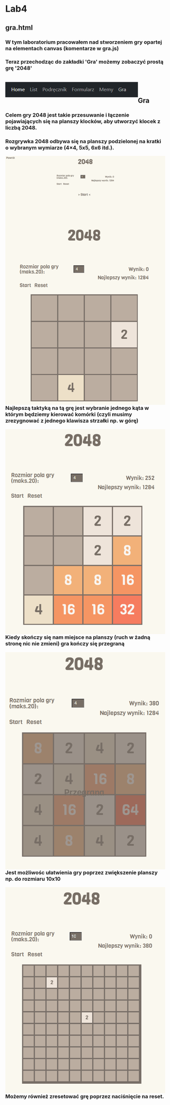 # Lab4

## gra.html

### W tym laboratorium pracowałem nad stworzeniem gry opartej na elementach canvas (komentarze w gra.js)
### Teraz przechodząc do zakładki 'Gra' możemy zobaczyć prostą grę '2048'
<br>
<img src="assets/menubar.png" alt="game in menubar"  style="float: left;" /><br>

## Gra
### Celem gry 2048 jest takie przesuwanie i łączenie pojawiających się na planszy klocków, aby utworzyć klocek z liczbą 2048. 
### Rozgrywka 2048 odbywa się na planszy podzielonej na kratki o wybranym wymiarze (4×4, 5x5, 6x6 itd.).

<img src="assets/game.png" alt="game"  style="float: left;" /><br>
<img src="assets/game2.png" alt="game"  style="float: left;" /><br>

### Najlepszą taktyką na tą grę jest wybranie jednego kąta w którym będziemy kierować komórki (czyli musimy zrezygnować z jednego klawisza strzałki np. w górę)
<img src="assets/game3.png" alt="game"  style="float: left;" /><br>

### Kiedy skończy się nam miejsce na planszy (ruch w żadną stronę nic nie zmieni) gra kończy się przegraną
<img src="assets/game4.png" alt="game"  style="float: left;" /><br>

### Jest możliwośc ułatwienia gry poprzez zwiększenie planszy np. do rozmiaru 10x10
<img src="assets/game5.png" alt="game"  style="float: left;" /><br>

### Możemy również zresetować grę poprzez naciśnięcie na reset.